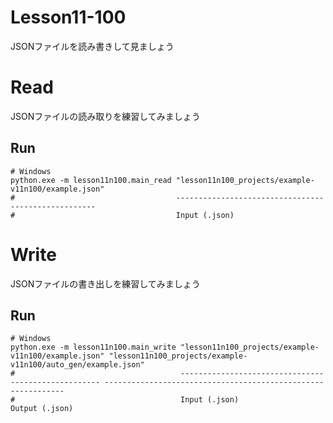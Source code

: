 # Lesson11-100

JSONファイルを読み書きして見ましょう  

# Read

JSONファイルの読み取りを練習してみましょう  

## Run

```shell
# Windows
python.exe -m lesson11n100.main_read "lesson11n100_projects/example-v11n100/example.json"
#                                    ----------------------------------------------------
#                                    Input (.json)
```

# Write

JSONファイルの書き出しを練習してみましょう  

## Run

```shell
# Windows
python.exe -m lesson11n100.main_write "lesson11n100_projects/example-v11n100/example.json" "lesson11n100_projects/example-v11n100/auto_gen/example.json"
#                                     ---------------------------------------------------- -------------------------------------------------------------
#                                     Input (.json)                                        Output (.json)
```
